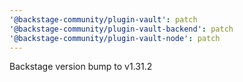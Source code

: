```yaml
---
'@backstage-community/plugin-vault': patch
'@backstage-community/plugin-vault-backend': patch
'@backstage-community/plugin-vault-node': patch
---
```


Backstage version bump to v1.31.2
